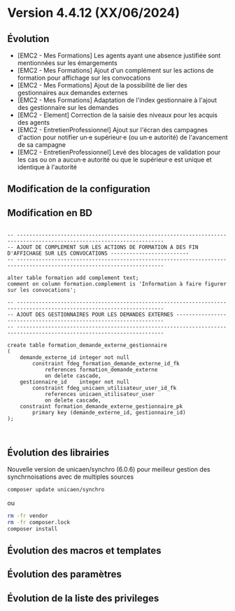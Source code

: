 # Version 4.4.12 (XX/06/2024)

## Évolution

- [EMC2 - Mes Formations] Les agents ayant une absence justifiée sont mentionnées sur les émargements
- [EMC2 - Mes Formations] Ajout d'un complément sur les actions de formation pour affichage sur les convocations
- [EMC2 - Mes Formations] Ajout de la possibilité de lier des gestionnaires aux demandes externes
- [EMC2 - Mes Formations] Adaptation de l'index gestionnaire à l'ajout des gestionnaire sur les demandes
- [EMC2 - Element] Correction de la saisie des niveaux pour les acquis des agents
- [EMC2 - EntretienProfessionnel] Ajout sur l'écran des campagnes d'action pour notifier un·e supérieur·e (ou un·e autorité) de l'avancement de sa campagne
- [EMC2 - EntretienProfessionnel] Levé des blocages de validation pour les cas ou on a aucun·e autorité ou que le supérieur·e est unique et identique à l'autorité

## Modification de la configuration

## Modification en BD

```postgresql

-- ---------------------------------------------------------------------------------------------------------------------
-- AJOUT DE COMPLEMENT SUR LES ACTIONS DE FORMATION A DES FIN D'AFFICHAGE SUR LES CONVOCATIONS -------------------------
-- ---------------------------------------------------------------------------------------------------------------------

alter table formation add complement text;
comment on column formation.complement is 'Information à faire figurer sur les convocations';

-- ---------------------------------------------------------------------------------------------------------------------
-- AJOUT DES GESTIONNAIRES POUR LES DEMANDES EXTERNES ------------------------------------------------------------------
-- ---------------------------------------------------------------------------------------------------------------------

create table formation_demande_externe_gestionnaire
(
    demande_externe_id integer not null
        constraint fdeg_formation_demande_externe_id_fk
            references formation_demande_externe
            on delete cascade,
    gestionnaire_id    integer not null
        constraint fdeg_unicaen_utilisateur_user_id_fk
            references unicaen_utilisateur_user
            on delete cascade,
    constraint formation_demande_externe_gestionnaire_pk
        primary key (demande_externe_id, gestionnaire_id)
);



```
## Évolution des librairies

Nouvelle version de unicaen/synchro (6.0.6) pour meilleur gestion des synchrnoisations avec de multiples sources

```bash
composer update unicaen/synchro
```

ou

```bash
rm -fr vendor
rm -fr composer.lock
composer install
```

## Évolution des macros et templates

## Évolution des paramètres

## Évolution de la liste des privileges
